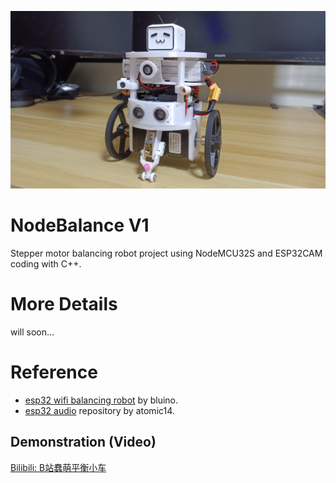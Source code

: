 ![banner](resource/NodeBalance.jpg)

# NodeBalance V1
Stepper motor balancing robot project using NodeMCU32S and ESP32CAM coding with C++.   


# More Details
will soon...   


# Reference   
* [esp32 wifi balancing robot](https://github.com/bluino/esp32_wifi_balancing_robot) by bluino.   
* [esp32 audio](https://github.com/atomic14/esp32_audio) repository by atomic14.


## Demonstration (Video)
[Bilibili: B站蠢萌平衡小车](https://www.bilibili.com/video/BV1oS4y1n7FK/)   
